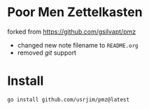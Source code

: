 # Poor Men Zettelkasten

forked from https://github.com/gsilvapt/pmz

- changed new note filename to `README.org`
- removed *git* support

# Install

`go install github.com/usrjim/pmz@latest`
